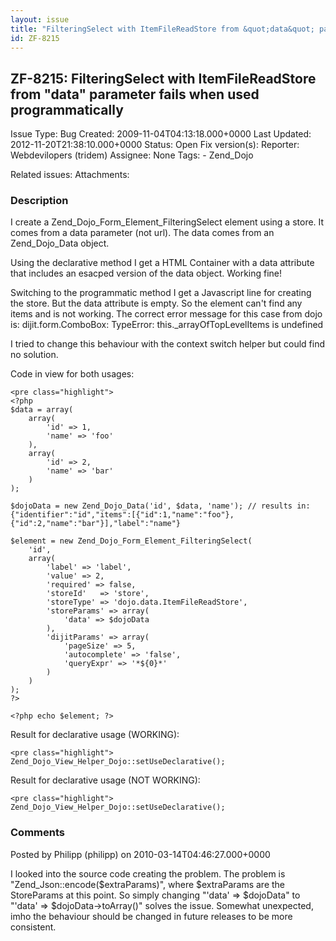 ```yaml
---
layout: issue
title: "FilteringSelect with ItemFileReadStore from &quot;data&quot; parameter fails when used programmatically"
id: ZF-8215
---
```


ZF-8215: FilteringSelect with ItemFileReadStore from "data" parameter fails when used programmatically
------------------------------------------------------------------------------------------------------

 Issue Type: Bug Created: 2009-11-04T04:13:18.000+0000 Last Updated: 2012-11-20T21:38:10.000+0000 Status: Open Fix version(s): 
 Reporter:  Webdevilopers (tridem)  Assignee:  None  Tags: - Zend\_Dojo
 
 Related issues: 
 Attachments: 
### Description

I create a Zend\_Dojo\_Form\_Element\_FilteringSelect element using a store. It comes from a data parameter (not url). The data comes from an Zend\_Dojo\_Data object.

Using the declarative method I get a HTML Container with a data attribute that includes an esacped version of the data object. Working fine!

Switching to the programmatic method I get a Javascript line for creating the store. But the data attribute is empty. So the element can't find any items and is not working. The correct error message for this case from dojo is: dijit.form.ComboBox: TypeError: this.\_arrayOfTopLevelItems is undefined

I tried to change this behaviour with the context switch helper but could find no solution.

Code in view for both usages:

 
    <pre class="highlight">
    <?php
    $data = array(
        array(
            'id' => 1,
            'name' => 'foo'
        ),
        array(
            'id' => 2,
            'name' => 'bar'
        )
    );
    
    $dojoData = new Zend_Dojo_Data('id', $data, 'name'); // results in: {"identifier":"id","items":[{"id":1,"name":"foo"},{"id":2,"name":"bar"}],"label":"name"} 
    
    $element = new Zend_Dojo_Form_Element_FilteringSelect(
        'id',
        array(
            'label' => 'label',
            'value' => 2,
            'required' => false,
            'storeId'   => 'store',
            'storeType' => 'dojo.data.ItemFileReadStore',
            'storeParams' => array(
                'data' => $dojoData
            ),
            'dijitParams' => array(
                'pageSize' => 5,
                'autocomplete' => 'false',
                'queryExpr' => '*${0}*'
            )
        )
    );
    ?>
    
    <?php echo $element; ?>


Result for declarative usage (WORKING):

 
    <pre class="highlight">
    Zend_Dojo_View_Helper_Dojo::setUseDeclarative();
    






Result for declarative usage (NOT WORKING):

 
    <pre class="highlight">
    Zend_Dojo_View_Helper_Dojo::setUseDeclarative();
    


 

 

### Comments

Posted by Philipp (philipp) on 2010-03-14T04:46:27.000+0000

I looked into the source code creating the problem. The problem is "Zend\_Json::encode($extraParams)", where $extraParams are the StoreParams at this point. So simply changing "'data' => $dojoData" to "'data' => $dojoData->toArray()" solves the issue. Somewhat unexpected, imho the behaviour should be changed in future releases to be more consistent.

 

 